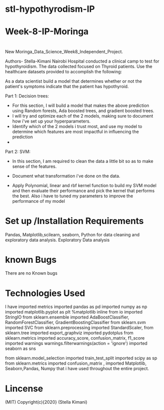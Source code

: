 # stl-hypothyrodism-IP
# Week-8-IP-Moringa
# 
# 
New Moringa_Data_Science_Week8_Independent_Project.

Authors- Stella-Kimani
Nairobi Hospital conducted a clinical camp to test for hypothyroidism. The data collected focused on Thyroid patients. Use the healthcare datasets provided to accomplish the following:  

As a data scientist build a model that determines whether or not the patient's symptoms indicate that the patient has hypothyroid.

Part 1: Decision trees:
- For this section, I will build a model that makes the above prediction using Random forests, Ada boosted trees, and gradient boosted trees.
- I will try and optimize each of the 2 models, making sure to document how i've set up your hyperparameters.
- Identify which of the 2 models i trust most, and use my model to determine which features are most impactful in influencing the prediction
- 
Part 2: SVM:

- In this section, I am required to clean the data a little bit so as to make sense of the features.

- Document what transformation i've done on the data.

- Apply Polynomial, linear and rbf kernel function to build my SVM model and then evaluate their performance and pick the kernel that performs the best. Also i have to tuned my  parameters to improve the performance of my model

# Set up /Installation Requirements

Pandas, Matplotlib,scilearn, seaborn, Python  for data cleaning and exploratory data analysis.
Exploratory Data analysis

# known Bugs
There are no Known bugs 
# Technologies Used 
I have imported metrics
imported pandas as pd
imported numpy as np
imported matplotlib.pyplot as plt
%matplotlib inline
from io imported StringIO
from sklearn.ensemble imported AdaBoostClassifier, RandomForestClassifier, GradientBoostingClassifier
from sklearn.svm imported SVC
from sklearn.preprocessing imported StandardScaler, 
from sklearn.tree imported export_graphviz 
imported pydotplus
from sklearn.metrics imported accuracy_score, confusion_matrix, f1_score
imported warnings
warnings.filterwarnings(action = 'ignore')
imported seaborn as sns

from sklearn.model_selection imported train_test_split
imported scipy as sp
from sklearn.metrics imported confusion_matrix
, imported Matplotlib, Seaborn,Pandas, Numpy  that i have used throughout the entire project.
# Lincense 
(MIT)
Copyright(c){2020} (Stella Kimani)
